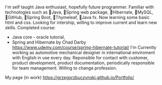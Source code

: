 I'm self taught Java enthusiast, hopefully future programmer. Familiar with technologies such as 🔹Java, 🔹Spring web package, 🔹Hibernate, 🔹MySQL, 🔹GitHub, 🔹Spring Boot, 🔹Thymeleaf, 🔹Java fx. Now learning some basic html and css. Looking for intership, willing to improve current and learn new skills.
Completed course:

- Java core - oracle tutorial,
- Spring and Hibernate by Chad Darby https://www.udemy.com/course/spring-hibernate-tutorial/
  I'm Currently working as automotive mechanical designer in international enviroment with English in use every day. Reponsible for contact with customer, product development, product documentation, periodically responsible for team management. Willing to change profession.

My page (in work) https://grzegorzbuczynski.github.io/Portfolio/

